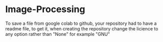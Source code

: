 # Image-Processing

To save a file from google colab to github, your repository had to have a readme file, to get it, when creating the repository change the licience to any option rather than "None" for example "GNU"

